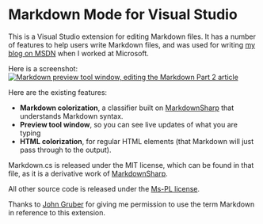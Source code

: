 # Markdown Mode for Visual Studio

This is a Visual Studio extension for editing Markdown files.  It has a number of features to help users write Markdown files, and was used for writing [my blog on MSDN][blog] when I worked at Microsoft.

Here is a screenshot:
<a href="http://blogs.msdn.com/photos/noahric/images/9946409/original.aspx">
  <img src="http://blogs.msdn.com/photos/noahric/images/9946409/425x230.aspx" alt="Markdown preview tool window, editing the Markdown Part 2 article" />
</a>

Here are the existing features:

 * **Markdown colorization**, a classifier built on [MarkdownSharp][] that understands Markdown syntax.
 * **Preview tool window**, so you can see live updates of what you are typing
 * **HTML colorization**, for regular HTML elements (that Markdown will just pass through to the output).

Markdown.cs is released under the MIT license, which can be found in that file, as it is a derivative work of [MarkdownSharp][].

All other source code is released under the [Ms-PL license](http://www.opensource.org/licenses/ms-pl.html).

Thanks to [John Gruber][john-gruber] for giving me permission to use the term Markdown in reference to this extension.

 [MarkdownSharp]:http://code.google.com/p/markdownsharp/
 [blog]:http://blogs.msdn.com/noahric
 [john-gruber]:http://daringfireball.net/
